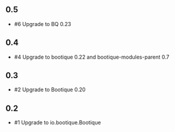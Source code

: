 ## 0.5

* #6 Upgrade to BQ 0.23  

## 0.4

* #4 Upgrade to bootique 0.22 and bootique-modules-parent 0.7

## 0.3

* #2 Upgrade to Bootique 0.20 

## 0.2

* #1 Upgrade to io.bootique.Bootique 
